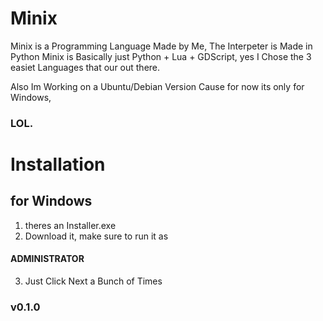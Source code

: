 # Minix
Minix is a Programming Language Made by Me, The Interpeter is Made in Python
Minix is Basically just Python + Lua + GDScript, yes I Chose the 3 easiet
Languages that our out there.

Also Im Working on a Ubuntu/Debian Version Cause for now its only for Windows,

### LOL.

# Installation
## for Windows
1. theres an Installer.exe
2. Download it, make sure to run it as

####    ADMINISTRATOR

3. Just Click Next a Bunch of Times

### v0.1.0
